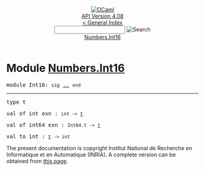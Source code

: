 <!-- ((! set title API !)) ((! set documentation !)) ((! set api !)) ((! set nobreadcrumb !)) -->
<div class="api"><header><nav class="toc brand"><a class="brand" href="https://ocaml.org/"><img src="colour-logo-gray.svg" class="svg" alt="OCaml"></a></nav><nav class="toc"><div class="toc_version"><a href="/docs" id="version-select">API Version 4.08</a></div><a href="index.html">&lt; General Index</a><div class="api_search"><input type="text" name="apisearch" id="api_search" oninput="mySearch(false);" onkeypress="this.oninput();" onclick="this.oninput();" onpaste="this.oninput();">
<img src="search_icon.svg" alt="Search" class="svg" onclick="mySearch(false)"></div>
<div id="search_results"></div><div class="toc_title"><a href="#top">Numbers.Int16</a></div><ul></ul></nav></header>

<h1>Module <a href="type_Numbers.Int16.html">Numbers.Int16</a></h1>

<pre><span id="MODULEInt16"><span class="keyword">module</span> Int16</span>: <code class="code"><span class="keyword">sig</span></code> <a href="Numbers.Int16.html">..</a> <code class="code"><span class="keyword">end</span></code></pre><hr width="100%">

<pre><span id="TYPEt"><span class="keyword">type</span> <code class="type"></code>t</span> </pre>


<pre><span id="VALof_int_exn"><span class="keyword">val</span> of_int_exn</span> : <code class="type">int -&gt; <a href="Numbers.Int16.html#TYPEt">t</a></code></pre>
<pre><span id="VALof_int64_exn"><span class="keyword">val</span> of_int64_exn</span> : <code class="type">Int64.t -&gt; <a href="Numbers.Int16.html#TYPEt">t</a></code></pre>
<pre><span id="VALto_int"><span class="keyword">val</span> to_int</span> : <code class="type"><a href="Numbers.Int16.html#TYPEt">t</a> -&gt; int</code></pre>
<div class="copyright">The present documentation is copyright Institut National de Recherche en Informatique et en Automatique (INRIA). A complete version can be obtained from <a href="http://caml.inria.fr/pub/docs/manual-ocaml/">this page</a>.</div></div>
